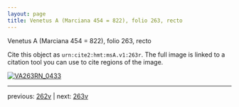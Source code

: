 ```yaml
---
layout: page
title: Venetus A (Marciana 454 = 822), folio 263, recto
---
```


Venetus A (Marciana 454 = 822), folio 263, recto

Cite this object as `urn:cite2:hmt:msA.v1:263r`.  The full image is linked to a citation tool you can use to cite regions of the image.

[![VA263RN_0433](http://www.homermultitext.org/iipsrv?IIIF=/project/homer/pyramidal/deepzoom/hmt/vaimg/2017a/VA263RN_0433.tif/full/800,/0/default.jpg)](http://www.homermultitext.org/ict2/?urn=urn:cite2:hmt:vaimg.2017a:VA263RN_0433) 

---

previous:  [262v](../262v/) | next: [263v](../263v/)